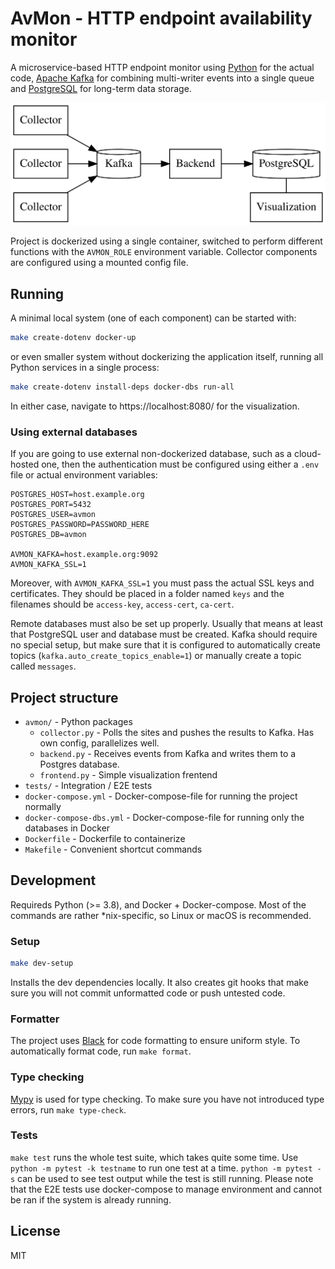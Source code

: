 # AvMon - HTTP endpoint availability monitor

A microservice-based HTTP endpoint monitor using [Python](https://python.org/) for the actual code, [Apache Kafka](https://kafka.apache.org/) for combining multi-writer events into a single queue and [PostgreSQL](https://www.postgresql.org/) for long-term data storage.

![Architecture diagram](docs/architecture.svg)

Project is dockerized using a single container, switched to perform different functions with the `AVMON_ROLE` environment variable. Collector components are configured using a mounted config file.

## Running

A minimal local system (one of each component) can be started with:

```bash
make create-dotenv docker-up
```

or even smaller system without dockerizing the application itself, running all Python services in a single process:

```bash
make create-dotenv install-deps docker-dbs run-all
```

In either case, navigate to https://localhost:8080/ for the visualization.

### Using external databases

If you are going to use external non-dockerized database, such as a cloud-hosted one, then the authentication must be configured using either a `.env` file or actual environment variables:

```
POSTGRES_HOST=host.example.org
POSTGRES_PORT=5432
POSTGRES_USER=avmon
POSTGRES_PASSWORD=PASSWORD_HERE
POSTGRES_DB=avmon

AVMON_KAFKA=host.example.org:9092
AVMON_KAFKA_SSL=1
```

Moreover, with `AVMON_KAFKA_SSL=1` you must pass the actual SSL keys and certificates. They should be placed in a folder named `keys` and the filenames should be `access-key`, `access-cert`, `ca-cert`.

Remote databases must also be set up properly. Usually that means at least that PostgreSQL user and database must be created. Kafka should require no special setup, but make sure that it is configured to automatically create topics (`kafka.auto_create_topics_enable=1`) or manually create a topic called `messages`.


## Project structure

* `avmon/` - Python packages
    * `collector.py` - Polls the sites and pushes the results to Kafka. Has own config, parallelizes well.
    * `backend.py` - Receives events from Kafka and writes them to a Postgres database.
    * `frontend.py` - Simple visualization frentend
* `tests/` - Integration / E2E tests
* `docker-compose.yml` - Docker-compose-file for running the project normally
* `docker-compose-dbs.yml` - Docker-compose-file for running only the databases in Docker
* `Dockerfile` - Dockerfile to containerize
* `Makefile` - Convenient shortcut commands

## Development

Requireds Python (>= 3.8), and Docker + Docker-compose. Most of the commands are rather \*nix-specific, so Linux or macOS is recommended.

### Setup

```bash
make dev-setup
```

Installs the dev dependencies locally. It also creates git hooks that make sure you will not commit unformatted code or push untested code.

### Formatter

The project uses [Black](https://github.com/psf/black) for code formatting to ensure uniform style. To automatically format code, run `make format`.

### Type checking

[Mypy](http://mypy-lang.org/) is used for type checking. To make sure you have not introduced type errors, run `make type-check`.

### Tests

`make test` runs the whole test suite, which takes quite some time. Use `python -m pytest -k testname` to run one test at a time. `python -m pytest -s` can be used to see test output while the test is still running. Please note that the E2E tests use docker-compose to manage environment and cannot be ran if the system is already running.



## License

MIT